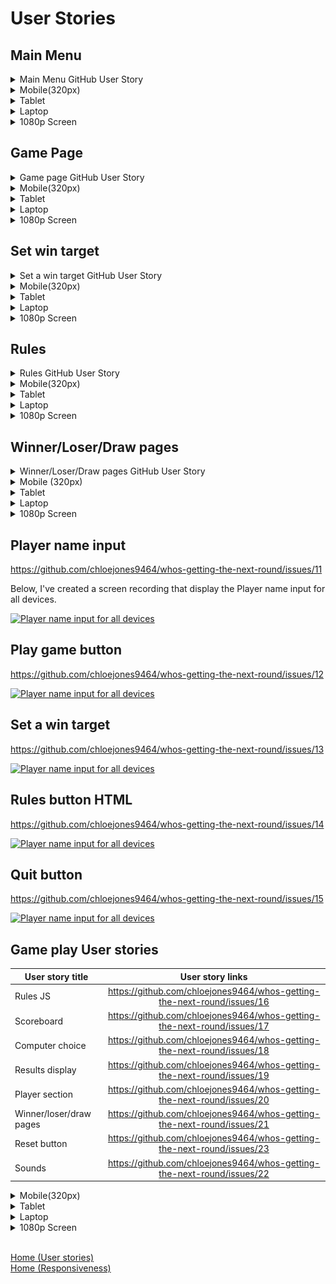 
# User Stories

## Main Menu

<details>
<summary>Main Menu GitHub User Story</summary>
<br>
The link below will take you to the issue created for the main menu.
<br>

https://github.com/chloejones9464/whos-getting-the-next-round/issues/1

</details>

<details> 
<summary>Mobile(320px)</summary>

### Mobile (320px)
![Main menu mobile](/assets/documentation/mobile-menu-320px.webp)
</details>

<details> 
<summary>Tablet</summary>

### Tablet
![Main menu tablet](/assets/documentation/tablet-menu.webp)
</details>

<details> 
<summary>Laptop</summary>

### Laptop
![Main menu laptop](/assets/documentation/laptop-menu.webp)
</details>

<details> 
<summary>1080p Screen</summary>

### 1080p screen
![1080p Screen](assets/documentation/1080px-menu.webp)
</details>


## Game Page

<details>
<summary>Game page GitHub User Story</summary>
<br>
The link below will take you to the issue created for the game page.

https://github.com/chloejones9464/whos-getting-the-next-round/issues/5

</details>

<details>
<summary>Mobile(320px)</summary>

### Mobile (320px)
![Game page mobile](/assets/documentation/mobile-game-page-320px.webp)
</details>

<details>
<summary>Tablet</summary>

### Tablet
![Game page tablet](/assets/documentation/tablet-game-page.webp)
</details>

<details>
<summary>Laptop</summary>

### Laptop
![Game page Laptop](/assets/documentation/laptop-game-page.webp)
</details>

<details>
<summary>1080p Screen</summary>

### 1080p screen
![1080p Screen](assets/documentation/1080p-game-page.webp)
</details>


## Set win target

<details>
<summary>Set a win target GitHub User Story</summary>
<br>
The link below will take you to the issue created for the Set a win target modal. 

https://github.com/chloejones9464/whos-getting-the-next-round/issues/2

</details>

<details>
<summary>Mobile(320px)</summary>

### Mobile (320px)
![Set win target mobile](/assets/documentation/mobile-set-win-320px.webp)
</details>

<details>
<summary>Tablet</summary>

### Tablet
![Set win target target](/assets/documentation/tablet-set-win.webp)
</details>

<details>
<summary>Laptop</summary>

### Laptop
![Set win target Laptop](/assets/documentation/laptop-set-win.webp)
</details>

<details>
<summary>1080p Screen</summary>

### 1080p Screen
![1080p Screen](assets/documentation/1080p-set-win.webp)
</details>

## Rules

<details>
<summary>Rules GitHub User Story</summary>
<br>
The link below will take you to the issue created for the Rules modal. 

https://github.com/chloejones9464/whos-getting-the-next-round/issues/3

</details>

<details>
<summary>Mobile(320px)</summary>

### Mobile (320px)
[![Rules mobile](https://img.youtube.com/vi/mfqjQOoYYxw/0.jpg)](https://youtube.com/shorts/mfqjQOoYYxw)
</details>

<details>
<summary>Tablet</summary>

### Tablet
![Rules tablet](/assets/documentation/tablet-rules.webp)
</details>

<details>
<summary>Laptop</summary>

### Laptop
![Rules Laptop](/assets/documentation/laptop-rules.webp)
</details>

<details>
<summary>1080p Screen</summary>

### 1080p screen
![1080p Screen](assets/documentation/1080p-rules.webp)
</details>

## Winner/Loser/Draw pages

<details>
<summary>Winner/Loser/Draw pages GitHub User Story</summary>
<br>
The link below will take you to the issue created for the Winner/loser/draw pages. 


https://github.com/chloejones9464/whos-getting-the-next-round/issues/6

</details>

<details>
<summary>Mobile (320px)</summary>

### Mobile (320px)
#### Winner
[![Winner mobile](https://img.youtube.com/vi/btaq2IxRoW0/0.jpg)](https://youtube.com/shorts/btaq2IxRoW0)
#### Loser
[![Loser mobile](https://img.youtube.com/vi/d4S2mdcvaQM/0.jpg)](https://youtube.com/shorts/d4S2mdcvaQM)
#### Draw
![Draw page mobile](assets/documentation/mobile-draw-320px.webp)
</details>

<details>
<summary>Tablet</summary>

### Tablet

#### Winner
[![Winner Tablet](https://img.youtube.com/vi/CzugEZMkLj8/0.jpg)](https://youtu.be/CzugEZMkLj8)
#### Loser
[![Loser Tablet](https://img.youtube.com/vi/JofZjMik5bE/0.jpg)](https://youtu.be/JofZjMik5bE)
#### Draw
![Draw page Tablet](assets/documentation/tablet-draw.webp)
</details>

<details>
<summary>Laptop</summary>

### Laptop

#### Winner
[![Winner Laptop](https://img.youtube.com/vi/nzkiYIlLpcc/0.jpg)](https://youtu.be/nzkiYIlLpcc)
#### Loser
![Loser page Laptop](assets/documentation/laptop-loser.webp)
#### Draw
![Draw page Laptop](assets/documentation/laptop-draw.webp)
</details>

<details>
<summary>1080p Screen</summary>

### 1080p Screen
#### Winner
![Winner page 1080p Screen](assets/documentation/1080p-winner.webp)
#### Loser
![Loser page 1080p Screen](assets/documentation/1080p-loser-page.webp)
#### Draw
![Draw page 1080p Screen](assets/documentation/1080p-draw.webp)
</details>

## Player name input

https://github.com/chloejones9464/whos-getting-the-next-round/issues/11

Below, I've created a screen recording that display the Player name input for all devices.

[![Player name input for all devices](https://img.youtube.com/vi/ta8vOahVjXo/0.jpg)](https://youtu.be/ta8vOahVjXo)


## Play game button

https://github.com/chloejones9464/whos-getting-the-next-round/issues/12


[![Player name input for all devices](https://img.youtube.com/vi/_laglSdI4_c/0.jpg)](https://youtu.be/_laglSdI4_c)

## Set a win target

https://github.com/chloejones9464/whos-getting-the-next-round/issues/13


[![Player name input for all devices](https://img.youtube.com/vi//0.jpg)]()

## Rules button HTML

https://github.com/chloejones9464/whos-getting-the-next-round/issues/14

[![Player name input for all devices](https://img.youtube.com/vi/20DYdkSpvgU/0.jpg)](https://youtu.be/20DYdkSpvgU)

## Quit button

https://github.com/chloejones9464/whos-getting-the-next-round/issues/15

[![Player name input for all devices](https://img.youtube.com/vi/Tuv3nwmGLcU/0.jpg)](https://youtu.be/Tuv3nwmGLcU)

## Game play User stories

| User story title      | User story links           | 
| ------------- |:-------------:| 
| Rules JS      | https://github.com/chloejones9464/whos-getting-the-next-round/issues/16 | 
| Scoreboard      | https://github.com/chloejones9464/whos-getting-the-next-round/issues/17      | 
| Computer choice | https://github.com/chloejones9464/whos-getting-the-next-round/issues/18      | 
| Results display | https://github.com/chloejones9464/whos-getting-the-next-round/issues/19      | 
| Player section | https://github.com/chloejones9464/whos-getting-the-next-round/issues/20      |
| Winner/loser/draw pages | https://github.com/chloejones9464/whos-getting-the-next-round/issues/21      | 
| Reset button | https://github.com/chloejones9464/whos-getting-the-next-round/issues/23 | 
| Sounds | https://github.com/chloejones9464/whos-getting-the-next-round/issues/22      | 

<details>
<summary>Mobile(320px)</summary>

[![Player name input for all devices](https://img.youtube.com/vi/zsm1cxfWm6U/0.jpg)](https://youtu.be/zsm1cxfWm6U)
</details>

<details>
<summary>Tablet</summary>

[![Player name input for all devices](https://img.youtube.com/vi/2ukIhUiUAlc/0.jpg)](https://youtu.be/2ukIhUiUAlc)
</details>

<details>
<summary>Laptop</summary>

[![Player name input for all devices](https://img.youtube.com/vi/THpFs0_CGwc/0.jpg)](https://youtu.be/THpFs0_CGwc)
</details>

<details>
<summary>1080p Screen</summary>

[![Player name input for all devices](https://img.youtube.com/vi/gQI1397UCfk/0.jpg)](https://youtu.be/gQI1397UCfk)
</details>


<br>

[Home (User stories)](README.md#user-stories) <br>
[Home (Responsiveness)](README.md#responsiveness)
